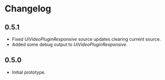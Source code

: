 # Changelog

## 0.5.1
 - Fixed *UiVideoPluginResponsive* source updates clearing current source.
 - Added some debug output to *UiVideoPluginResponsive*.

## 0.5.0
 - Initial prototype.
